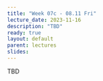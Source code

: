 ```yaml
---
title: "Week 07c - 08.11 Fri"
lecture_date: 2023-11-16
description: "TBD"
ready: true
layout: default
parent: lectures
slides: 
---
```


TBD